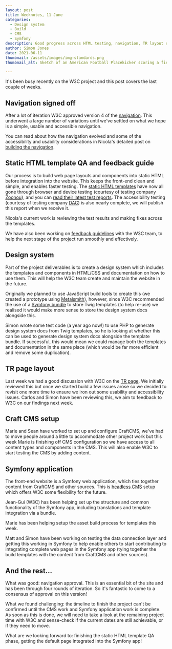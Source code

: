 ```yaml
---
layout: post
title: Weeknotes, 11 June
categories:
  - Design system
  - Build
  - CMS
  - Symfony
description: Good progress across HTML testing, navigation, TR layout review and Symfony app development   
author: Simon Jones
date: 2021-06-11
thumbnail: /assets/images/img-standards.png
thumbnail_alt: Sketch of an American Football Placekicker scoring a field goal. The football shows the W3C logo. 'Standards' is written in the end zone.

---
```


It's been busy recently on the W3C project and this post covers the last couple of weeks.

## Navigation signed off

After a lot of iteration W3C approved version 4 of the [navigation](https://w3c-dev.studio24.dev/navigation-v4/index.html). 
This underwent a large number of variations until we've settled on what we hope is a simple, usable and accessible navigation.

You can read about how the navigation evolved and some of the accessibility and usability considerations in Nicola's 
detailed post on [building the navigation](/posts/building-the-main-navigation/).

## Static HTML template QA and feedback guide

Our process is to build web page layouts and components into static HTML before integration into the website. This keeps 
the front-end clean and simple, and enables faster testing. The [static HTML 
templates](https://w3c-dev.studio24.dev/) have now all gone through browser and device testing (courtesy of 
testing company [Zoonou](https://zoonou.com/)), and you can [read their latest test reports](/updates/compatibility-round2-test-results/). The accessibility testing (courtesy of testing company [DAC](digitalaccessibilitycentre.org/)) is also nearly complete, we will publish this report when we receive it.

Nicola's current work is reviewing the test results and making fixes across the templates. 

We have also been working on [feedback guidelines](/updates/feedback-guide/) with the W3C team, to help the next stage of the project run smoothly and effectively. 

## Design system

Part of the project deliverables is to create a design system which includes the templates and components in HTML/CSS and 
documentation on how to use them. This will help the W3C team create and maintain the website in the future.

Originally we planned to use JavaScript build tools to create this (we created a prototype using [Metalsmith](https://metalsmith.io/)), 
however, since W3C recommended the use of a [Symfony bundle](https://symfony.com/doc/current/bundles.html) to store Twig templates (to help re-use)
we realised it would make more sense to store the design system docs alongside this.

Simon wrote some test code (a year ago now!) to use PHP to generate design system docs from Twig templates, so he is looking 
at whether this can be used to generate design system docs alongside the template bundle. If successful, this would mean 
we could manage both the templates and documentation in the same place (which would be far more efficient and remove 
some duplication). 

## TR page layout

Last week we had a good discussion with W3C on the [TR page](https://www.w3.org/TR/). We initially reviewed this but once 
we started build a few issues arose so we decided to revisit one more time to ensure we iron out some usability and 
accessibility issues. Carlos and Simon have been reviewing this, we aim to feedback to W3C on our findings next week.

## Craft CMS setup

Marie and Sean have worked to set up and configure CraftCMS, we've had to move people around a little to accommodate other 
project work but this week Marie is finishing off CMS configuration so we have access to all content 
types and components in the CMS. This will also enable W3C to start testing the CMS by adding content.

## Symfony application

The front-end website is a Symfony web application, which ties together content from CraftCMS and other sources. This is 
[headless CMS](https://w3c.studio24.net/updates/headless-cms/) setup which offers W3C some flexibility for the future.

Jean-Gui (W3C) has been helping set up the structure and common functionality of the Symfony app, including 
translations and template integration via a bundle. 

Marie has been helping setup the asset build process for templates this week. 

Matt and Simon have been working on testing the data connection layer and getting this working in Symfony to help enable 
others to start contributing to integrating complete web pages in the Symfony app (tying together the build templates 
with the content from CraftCMS and other sources).

## And the rest...

What was good: navigation approval. This is an essential bit of the site and has been through four rounds of iteration. So it's fantastic to come to a consensus of approval on this version!

What we found challenging: the timeline to finish the project can't be confirmed until the CMS work and Symfony application work is complete. As soon as this is done, we will need to take a look at the remaining project time with W3C and sense-check if the current dates are still achievable, or if they need to move. 

What are we looking forward to: finishing the static HTML template QA phase, getting the default page integrated into the Symfony app! 
